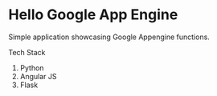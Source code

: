 # Hello Google App Engine
Simple application showcasing Google Appengine functions.


Tech Stack

1. Python 
2. Angular JS 
3. Flask
